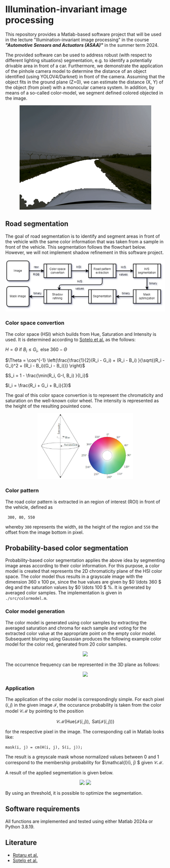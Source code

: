 # Illumination-invariant image processing
This repository provides a Matlab-based software project that will be used in the lecture "Illumination-invariant image processing" in the course ***"Automotive Sensors and Actuators (ASAA)"*** in the summer term 2024. 

The provided software can be used to address robust (with respect to different lighting situations) segmentation, e.g. to identify a potentially drivable area in front of a car. Furthermore, we demonstrate the application of the pinhole camera model to determine the distance of an object identified (using YOLOV4/Darknet) in front of the camera. Assuming that the object fits in the ground plane (Z=0), we can estimate the distance (X, Y) of the object (from pixel) with a monocular camera system. In addition, by means of a so-called color-model, we segment defined colored objected in the image. 

<p align="center">
  <img src="https://raw.githubusercontent.com/schneider-daniel/ASAA/master/doc/segmentation_1.gif" alt="Road segmentation and object detection">
</p>

## Road segmentation
The goal of road segmentation is to identify and segment areas in front of the vehicle with the same color information that was taken from a sample in front of the vehicle. This segmentation follows the flowchart below. However, we will not implement shadow refinement in this software project.

<p align="center">
    <img src="https://raw.githubusercontent.com/schneider-daniel/ASAA/master/doc/principle_flow-road_segmentation.png">
</p>

### Color space convertion
The color space (HSI) which builds from Hue, Saturation and Intensity is used. It is determined according to [Sotelo et al.](https://link.springer.com/article/10.1023/B:AURO.0000008673.96984.28) as the follows: 

$H = \Theta \text{ if } B_i \leq G_i, \text{ else }  360 - \Theta$

$\Theta  = \cos^{-1} \left(\frac{\frac{1}{2}(R_i - G_i) + (R_i - B_i) }{\sqrt{(R_i - G_i)^2 + (R_i - B_i)(G_i - B_i)}} \right)$

$S_i = 1 - \frac{\min(R_i, G-I, B_i) }{I_i}$

$I_i = \frac{R_i + G_i + B_i}{3}$

The goal of this color space convertion is to represent the chromaticity and saturation on the well-known color wheel. The intensity is represented as the height of the resulting pouinted cone. 

<p align="center">
    <img src="./doc/hsx-shading.png" width=300px>
</p>


### Color pattern
The road color pattern is extracted in an region of interest (ROI) in front of the vehicle, defined as 

``` 300, 80, 550```

whereby ``` 300 ``` represents the width, ``` 80 ``` the height of the region and ``` 550 ``` the offset from the image bottom in pixel.

## Probability-based color segmentation
Probability-based color segmentation applies the above idea by segmenting image areas according to their color information. For this purpose, a color model is created that represents the 2D chromaticity plane of the HSI color space. The color model thus results in a grayscale image with the dimension 360 x 100 px, since the hue values are given by $0 \ldots 360 $ deg and the saturation values by $0 \ldots 100 $ %. It is generated by averaged color samples. The implementation is given in ```./src/colormodel.m```.

### Color model generation
The color model is generated using color samples by extracting the averaged saturation and chroma for each sample and voting for the extracted color value at the appropriate point on the empty color model. Subsequent blurring using Gaussian produces the following example color model for the color red, generated from 20 color samples. 
<p align="center">
    <img src="./color_model/cm_red.png" width=100px>
</p>

The occurrence frequency can be represented in the 3D plane as follows: 
<p align="center">
    <img src="./doc/cm_model_3d.png" width=500px>
</p>

### Application

The application of the color model is correspondingly simple. For each pixel $(i, j)$ in the given image $\mathcal{I}$, the occurance probability is taken from the color model $\mathcal{CM}$ by pointing to the position 

$$\mathcal{CM}(\text{Hue}(\mathcal{I}(i, j)), \text{ Sat}(\mathcal{I}(i, j)))$$ 

for the respective pixel in the image. The corresponding call in Matlab looks like: 

```mask(i, j) = cm(H(i, j), S(i, j));```

The result is a greyscale mask whose normalized values between 0 and 1 correspond to the membership probability for $\mathcal{I}(i, j) $ given $\mathcal{CM}$. 

A result of the applied segmentation is given below.
<p align="center">
  <img src="./color_model/to_process.PNG">
  <img src="./color_model/applied_cm.png">
</p>
By using an threshold, it is possible to optimize the segmentation.

## Software requirements
All functions are implemented and tested using either Matlab 2024a or Python 3.8.19.

## Literature
- [Rotaru et al.](https://link.springer.com/article/10.1007/s11554-008-0078-9)
- [Sotelo et al.](https://link.springer.com/article/10.1023/B:AURO.0000008673.96984.28)

